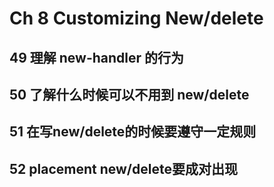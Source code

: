 # Ch 8 Customizing New/delete

## 49 理解 new-handler 的行为
## 50 了解什么时候可以不用到 new/delete
## 51 在写new/delete的时候要遵守一定规则
## 52 placement new/delete要成对出现
